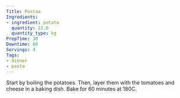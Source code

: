 ```yaml
---
Title: Pastaa
Ingredients:
- ingredient: potato
  quantity: 22.0
  quantity_type: kg
PrepTime: 30
Downtime: 60
Servings: 4
Tags:
- dinner
- pasta
---
```

Start by boiling the potatoes. Then, layer them with the tomatoes and cheese in a baking dish. Bake for 60 minutes at 180C.